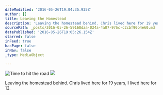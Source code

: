 ```yaml
---
dateModified: '2016-05-26T19:04:35.935Z'
author: []
title: Leaving the Homestead
description: 'Leaving the homestead behind. Chris lived here for 19 years, I lived here for 13.'
sourcePath: _posts/2016-05-26-59168daa-034a-4a07-976c-c2cbf90b4e60.md
datePublished: '2016-05-26T19:05:26.154Z'
starred: false
inFeed: true
hasPage: false
inNav: false
_type: MediaObject

---
```

![Time to hit the road](https://the-grid-user-content.s3-us-west-2.amazonaws.com/a6b34e29-8859-4ed9-bae0-922af0e80544.jpg)
![](https://the-grid-user-content.s3-us-west-2.amazonaws.com/00e73fac-5069-4ba8-8239-aea01effbf67.jpg)

Leaving the homestead behind. Chris lived here for 19 years, I lived here for 13\.